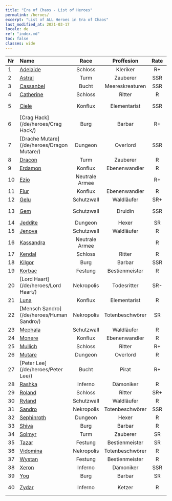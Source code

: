 ```yaml
---
title: "Era of Chaos - List of Heroes"
permalink: /heroes/
excerpt: "List of ALL Heroes in Era of Chaos"
last_modified_at: 2021-03-17
locale: de
ref: "index.md"
toc: false
classes: wide
---
```

  | Nr |    Name    |  Race   |  Proffesion   |  Rate  |    Specialty     |
  |:---|:-----------|:-------:|:-------------:|:------:|:-----------------|
  | 1 | [Adelaide](/de/heroes/Adelaide/) | Schloss | Kleriker | R+ |  Frostring  |
  | 2 | [Astral](/de/heroes/Astral/) | Turm | Zauberer | SSR |  Magieverstärkung  |
  | 3 | [Cassanbel](/de/heroes/Cassanbel/) | Bucht | Meereskreaturen | SSR |  Lied des Ozeans  |
  | 4 | [Catherine](/de/heroes/Catherine/) | Schloss | Ritter | R |  Eisenkreuzritter  |
  | 5 | [Ciele](/de/heroes/Ciele/) | Konflux | Elementarist | SSR |  Elementar-Resonanz  |
  | 6 | [Crag Hack](/de/heroes/Crag Hack/) | Burg | Barbar | R+ |  Offensive  |
  | 7 | [Drache Mutare](/de/heroes/Dragon Mutare/) | Dungeon | Overlord | SSR |  Drachenerwachen  |
  | 8 | [Dracon](/de/heroes/Dracon/) | Turm | Zauberer | R |  Verzauberer  |
  | 9 | [Erdamon](/de/heroes/Erdamon/) | Konflux | Ebenenwandler | R |  König der Steine  |
  | 10 | [Ezio](/de/heroes/Ezio/) | Neutrale Armee |  | R+ |  Bruderschaft  |
  | 11 | [Fiur](/de/heroes/Fiur/) | Konflux | Ebenenwandler | R |  Feuerelementar  |
  | 12 | [Gelu](/de/heroes/Gelu/) | Schutzwall | Waldläufer | SR+ |  Meisterschütze  |
  | 13 | [Gem](/de/heroes/Gem/) | Schutzwall | Druidin | SSR |  Natürliche Heilung  |
  | 14 | [Jeddite](/de/heroes/Jeddite/) | Dungeon | Hexer | SR |  Kreis des Lebens  |
  | 15 | [Jenova](/de/heroes/Jenova/) | Schutzwall | Waldläufer | R |  Einhornmaid  |
  | 16 | [Kassandra](/de/heroes/Kassandra/) | Neutrale Armee |  | R |  Legion Spartas  |
  | 17 | [Kendal](/de/heroes/Kendal/) | Schloss | Ritter | R |  Meister der Taktik  |
  | 18 | [Kilgor](/de/heroes/Kilgor/) | Burg | Barbar | SSR |  Kriegsbehemoth  |
  | 19 | [Korbac](/de/heroes/Korbac/) | Festung | Bestienmeister | R |  Luft voller Fliegen  |
  | 20 | [Lord Haart](/de/heroes/Lord Haart/) | Nekropolis | Todesritter | SR- |  Todesritter  |
  | 21 | [Luna](/de/heroes/Luna/) | Konflux | Elementarist | R |  Höllenmauer  |
  | 22 | [Mensch Sandro](/de/heroes/Human Sandro/) | Nekropolis | Totenbeschwörer | SR |  Unsterbliche Seele  |
  | 23 | [Mephala](/de/heroes/Mephala/) | Schutzwall | Waldläufer | R |  Absolute Abwehr  |
  | 24 | [Monere](/de/heroes/Monere/) | Konflux | Ebenenwandler | R |  Psy-Elementar  |
  | 25 | [Mullich](/de/heroes/Mullich/) | Schloss | Ritter | R+ |  Sturmangriff  |
  | 26 | [Mutare](/de/heroes/Mutare/) | Dungeon | Overlord | R |  Dungeon-Flut  |
  | 27 | [Peter Lee](/de/heroes/Peter Lee/) | Bucht | Pirat | R+ |  Segel setzen  |
  | 28 | [Rashka](/de/heroes/Rashka/) | Inferno | Dämoniker | R |  Feuer-Lord  |
  | 29 | [Roland](/de/heroes/Roland/) | Schloss | Ritter | SR+ |  Erhöhte Moral  |
  | 30 | [Ryland](/de/heroes/Ryland/) | Schutzwall | Waldläufer | R |  Dendroidenwache  |
  | 31 | [Sandro](/de/heroes/Sandro/) | Nekropolis | Totenbeschwörer | SSR |  Dunkelheit  |
  | 32 | [Sephinroth](/de/heroes/Sephinroth/) | Dungeon | Hexer | R |  Kristallblick  |
  | 33 | [Shiva](/de/heroes/Shiva/) | Burg | Barbar | R |  Sturmbringer  |
  | 34 | [Solmyr](/de/heroes/Solmyr/) | Turm | Zauberer | SR |  Blitzstrahl-Salve  |
  | 35 | [Tazar](/de/heroes/Tazar/) | Festung | Bestienmeister | SR |  Blutiger Zorn  |
  | 36 | [Vidomina](/de/heroes/Vidomina/) | Nekropolis | Totenbeschwörer | R |  Totenbeschwörer  |
  | 37 | [Wystan](/de/heroes/Wystan/) | Festung | Bestienmeister | R |  Moorjäger  |
  | 38 | [Xeron](/de/heroes/Xeron/) | Inferno | Dämoniker | SSR |  Erzteufel  |
  | 39 | [Yog](/de/heroes/Yog/) | Burg | Barbar | SR |  Rasender Zyklop  |
  | 40 | [Zydar](/de/heroes/Zydar/) | Inferno | Ketzer | R |  Inferno beschwören  |
